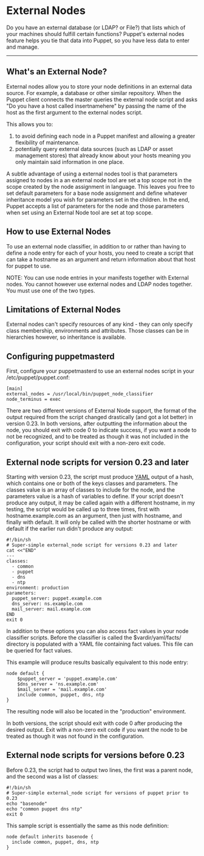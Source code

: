External Nodes
==============

Do you have an external database (or LDAP? or File?) that lists which of your machines
should fulfill certain functions?   Puppet's external nodes feature helps you tie that 
data into Puppet, so you have less data to enter and manage.

* * *

What's an External Node?
------------------------

External nodes allow you to store your node definitions in an
external data source. For example, a database or other similar
repository. When the Puppet client connects the master queries the
external node script and asks "Do you have a host called
insertnamehere" by passing the name of the host as the first
argument to the external nodes script.

This allows you to:

1.  to avoid defining each node in a Puppet manifest and allowing a
    greater flexibility of maintenance.
2.  potentially query external data sources (such as LDAP or asset
    management stores) that already know about your hosts meaning you
    only maintain said information in one place.

A subtle advantage of using a external nodes tool is that
parameters assigned to nodes in a an external node tool are set a
top scope not in the scope created by the node assignment in
language. This leaves you free to set default parameters for a base
node assignment and define whatever inheritance model you wish for
parameters set in the children. In the end, Puppet accepts a list
of parameters for the node and those parameters when set using an
External Node tool are set at top scope.

How to use External Nodes
-------------------------

To use an external node classifier, in addition to or rather than
having to define a node entry for each of your hosts, you need to
create a script that can take a hostname as an argument and return
information about that host for puppet to use.

NOTE: You can use node entries in your manifests together with
External nodes. You cannot however use external nodes and LDAP
nodes together. You must use one of the two types.

Limitations of External Nodes
-----------------------------

External nodes can't specify resources of any kind - they can only
specify class membership, environments and attributes. Those
classes can be in hierarchies however, so inheritance is available. 

Configuring puppetmasterd
-------------------------

First, configure your puppetmasterd to use an external nodes
script in your /etc/puppet/puppet.conf:

    [main]
    external_nodes = /usr/local/bin/puppet_node_classifier
    node_terminus = exec

There are two different versions of External Node support, the
format of the output required from the script changed drastically
(and got a lot better) in version 0.23. In both versions, after
outputting the information about the node, you should exit with
code 0 to indicate success, if you want a node to not be
recognized, and to be treated as though it was not included in the
configuration, your script should exit with a non-zero exit code.

External node scripts for version 0.23 and later
------------------------------------------------

Starting with version 0.23, the script must produce
[YAML](http://www.yaml.org/) output of a hash, which contains one
or both of the keys classes and parameters. The classes value is an
array of classes to include for the node, and the parameters value
is a hash of variables to define. If your script doesn't produce
any output, it may be called again with a different hostname, in my
testing, the script would be called up to three times, first with
hostname.example.com as an argument, then just with hostname, and
finally with default. It will only be called with the shorter
hostname or with default if the earlier run didn't produce any
output:

    #!/bin/sh
    # Super-simple external_node script for versions 0.23 and later
    cat <<"END"
    ---
    classes:
      - common
      - puppet
      - dns
      - ntp
    environment: production
    parameters:
      puppet_server: puppet.example.com
      dns_server: ns.example.com
      mail_server: mail.example.com
    END
    exit 0

In addition to these options you can also access fact values in your node 
classifier scripts.  Before the classifier is called the $vardir/yaml/facts/ 
directory is populated with a YAML file containing fact values.  This file can 
be queried for fact values.
 
This example will produce results basically equivalent to this node
entry:

    node default {
        $puppet_server = 'puppet.example.com'
        $dns_server = 'ns.example.com'
        $mail_server = 'mail.example.com'
        include common, puppet, dns, ntp
    }

The resulting node will also be located in the "production" environment.

In both versions, the script should exit with code 0 after
producing the desired output. Exit with a non-zero exit code if you
want the node to be treated as though it was not found in the
configuration.

External node scripts for versions before 0.23
----------------------------------------------

Before 0.23, the script had to output two lines, the first was a
parent node, and the second was a list of classes:

    #!/bin/sh
    # Super-simple external_node script for versions of puppet prior to 0.23
    echo "basenode"
    echo "common puppet dns ntp"
    exit 0

This sample script is essentially the same as this node
definition:

    node default inherits basenode {
      include common, puppet, dns, ntp
    }

